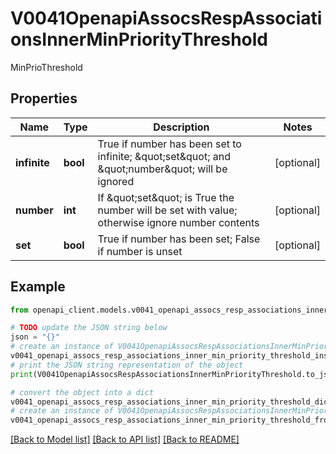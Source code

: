 # V0041OpenapiAssocsRespAssociationsInnerMinPriorityThreshold

MinPrioThreshold

## Properties

Name | Type | Description | Notes
------------ | ------------- | ------------- | -------------
**infinite** | **bool** | True if number has been set to infinite; \&quot;set\&quot; and \&quot;number\&quot; will be ignored | [optional] 
**number** | **int** | If \&quot;set\&quot; is True the number will be set with value; otherwise ignore number contents | [optional] 
**set** | **bool** | True if number has been set; False if number is unset | [optional] 

## Example

```python
from openapi_client.models.v0041_openapi_assocs_resp_associations_inner_min_priority_threshold import V0041OpenapiAssocsRespAssociationsInnerMinPriorityThreshold

# TODO update the JSON string below
json = "{}"
# create an instance of V0041OpenapiAssocsRespAssociationsInnerMinPriorityThreshold from a JSON string
v0041_openapi_assocs_resp_associations_inner_min_priority_threshold_instance = V0041OpenapiAssocsRespAssociationsInnerMinPriorityThreshold.from_json(json)
# print the JSON string representation of the object
print(V0041OpenapiAssocsRespAssociationsInnerMinPriorityThreshold.to_json())

# convert the object into a dict
v0041_openapi_assocs_resp_associations_inner_min_priority_threshold_dict = v0041_openapi_assocs_resp_associations_inner_min_priority_threshold_instance.to_dict()
# create an instance of V0041OpenapiAssocsRespAssociationsInnerMinPriorityThreshold from a dict
v0041_openapi_assocs_resp_associations_inner_min_priority_threshold_from_dict = V0041OpenapiAssocsRespAssociationsInnerMinPriorityThreshold.from_dict(v0041_openapi_assocs_resp_associations_inner_min_priority_threshold_dict)
```
[[Back to Model list]](../README.md#documentation-for-models) [[Back to API list]](../README.md#documentation-for-api-endpoints) [[Back to README]](../README.md)


